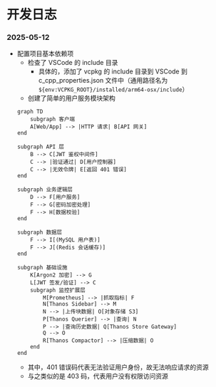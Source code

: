 # 开发日志
### 2025-05-12
- 配置项目基本依赖项
    - 检查了 VSCode 的 include 目录
        - 具体的，添加了 vcpkg 的 include 目录到 VSCode 到 c_cpp_properties.json 文件中（通用路径名为 ``${env:VCPKG_ROOT}/installed/arm64-osx/include``）
    - 创建了简单的用户服务模块架构
    ``` mermaid
    graph TD
        subgraph 客户端
        A[Web/App] --> |HTTP 请求| B[API 网关]
    end

    subgraph API 层
        B --> C[JWT 鉴权中间件]
        C --> |验证通过| D[用户控制器]
        C --> |无效令牌| E[返回 401 错误] 
    end

    subgraph 业务逻辑层
        D --> F[用户服务]
        F --> G[密码加密处理]
        F --> H[数据校验]
    end

    subgraph 数据层
        F --> I[(MySQL 用户表)]
        F --> J[(Redis 会话缓存)]
    end

    subgraph 基础设施
        K[Argon2 加密] --> G
        L[JWT 签发/验证] --> C
        subgraph 监控扩展层
            M[Prometheus] --> |抓取指标| F
            N[Thanos Sidebar] --> M
            N --> |上传块数据| O[对象存储 S3]
            P[Thanos Querier] --> |查询| N
            P --> |查询历史数据| Q[Thanos Store Gateway]
            Q --> O
            R[Thanos Compactor] --> |压缩数据| O
        end
    end

    ```
    - 其中，401 错误码代表无法验证用户身份，故无法响应请求的资源
    - 与之类似的是 403 码，代表用户没有权限访问资源